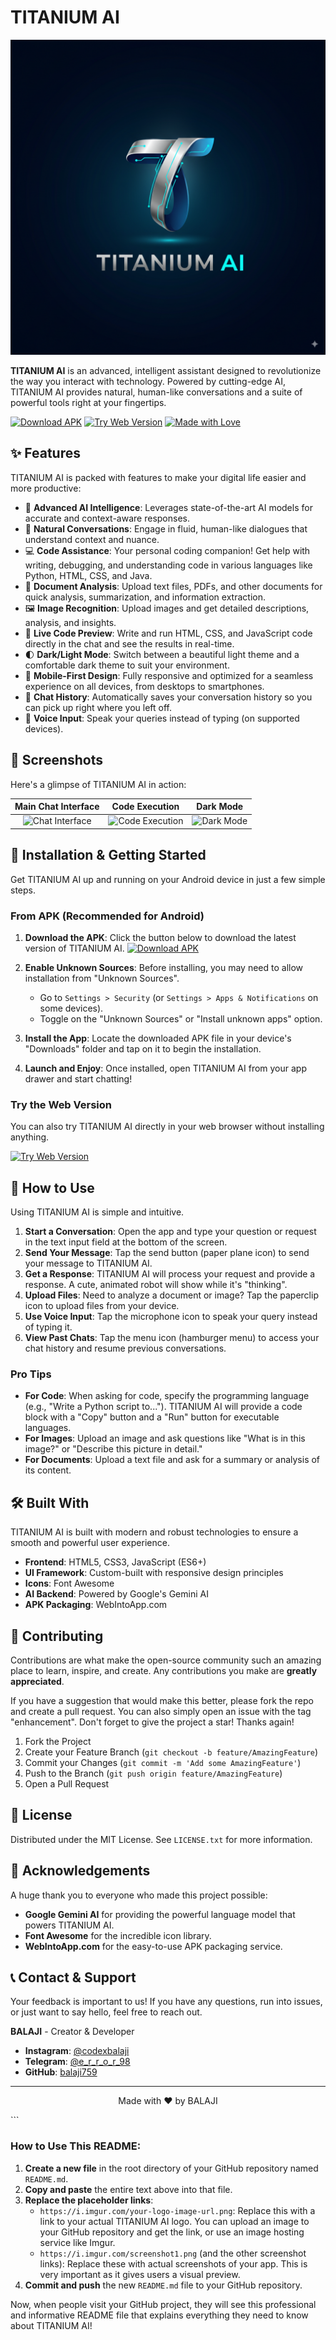 # TITANIUM AI

![TITANIUM AI Logo](https://github.com/balaji759/TitaniumAI/blob/main/Generated%20Image%20September%2013%2C%202025%20-%2012_12PM.png)

**TITANIUM AI** is an advanced, intelligent assistant designed to revolutionize the way you interact with technology. Powered by cutting-edge AI, TITANIUM AI provides natural, human-like conversations and a suite of powerful tools right at your fingertips.

[![Download APK](https://img.shields.io/badge/Download-APK-brightgreen?style=for-the-badge&logo=android)](https://github.com/balaji759/Balaji001/blob/main/Titanium%20AI_signed.apk)
[![Try Web Version](https://img.shields.io/badge/Try-Web_Version-blue?style=for-the-badge&logo=firefox)](https://clik.now/Titanium)
[![Made with Love](https://img.shields.io/badge/Made%20with-%E2%9D%A4-red?style=for-the-badge)](https://www.instagram.com/codexbalaji)

## ✨ Features

TITANIUM AI is packed with features to make your digital life easier and more productive:

*   🧠 **Advanced AI Intelligence**: Leverages state-of-the-art AI models for accurate and context-aware responses.
*   💬 **Natural Conversations**: Engage in fluid, human-like dialogues that understand context and nuance.
*   💻 **Code Assistance**: Your personal coding companion! Get help with writing, debugging, and understanding code in various languages like Python, HTML, CSS, and Java.
*   📄 **Document Analysis**: Upload text files, PDFs, and other documents for quick analysis, summarization, and information extraction.
*   🖼️ **Image Recognition**: Upload images and get detailed descriptions, analysis, and insights.
*   🎨 **Live Code Preview**: Write and run HTML, CSS, and JavaScript code directly in the chat and see the results in real-time.
*   🌓 **Dark/Light Mode**: Switch between a beautiful light theme and a comfortable dark theme to suit your environment.
*   📱 **Mobile-First Design**: Fully responsive and optimized for a seamless experience on all devices, from desktops to smartphones.
*   💾 **Chat History**: Automatically saves your conversation history so you can pick up right where you left off.
*   🎤 **Voice Input**: Speak your queries instead of typing (on supported devices).

## 📱 Screenshots

Here's a glimpse of TITANIUM AI in action:

| Main Chat Interface | Code Execution | Dark Mode |
| :---: | :---: | :---: |
| ![Chat Interface](https://i.imgur.com/screenshot1.png) | ![Code Execution](https://i.imgur.com/screenshot2.png) | ![Dark Mode](https://i.imgur.com/screenshot3.png) |

## 🚀 Installation & Getting Started

Get TITANIUM AI up and running on your Android device in just a few simple steps.

### From APK (Recommended for Android)

1.  **Download the APK**: Click the button below to download the latest version of TITANIUM AI.
    [![Download APK](https://img.shields.io/badge/Download_Titanium_AI_signed.apk-brightgreen?style=for-the-badge&logo=android)](https://github.com/balaji759/Balaji001/blob/main/Titanium%20AI_signed.apk)

2.  **Enable Unknown Sources**: Before installing, you may need to allow installation from "Unknown Sources".
    *   Go to `Settings > Security` (or `Settings > Apps & Notifications` on some devices).
    *   Toggle on the "Unknown Sources" or "Install unknown apps" option.

3.  **Install the App**: Locate the downloaded APK file in your device's "Downloads" folder and tap on it to begin the installation.

4.  **Launch and Enjoy**: Once installed, open TITANIUM AI from your app drawer and start chatting!

### Try the Web Version

You can also try TITANIUM AI directly in your web browser without installing anything.

[![Try Web Version](https://img.shields.io/badge/Open_in_Browser-blue?style=for-the-badge&logo=firefox)](https://clik.now/Titanium)

## 📖 How to Use

Using TITANIUM AI is simple and intuitive.

1.  **Start a Conversation**: Open the app and type your question or request in the text input field at the bottom of the screen.
2.  **Send Your Message**: Tap the send button (paper plane icon) to send your message to TITANIUM AI.
3.  **Get a Response**: TITANIUM AI will process your request and provide a response. A cute, animated robot will show while it's "thinking".
4.  **Upload Files**: Need to analyze a document or image? Tap the paperclip icon to upload files from your device.
5.  **Use Voice Input**: Tap the microphone icon to speak your query instead of typing it.
6.  **View Past Chats**: Tap the menu icon (hamburger menu) to access your chat history and resume previous conversations.

### Pro Tips

*   **For Code**: When asking for code, specify the programming language (e.g., "Write a Python script to..."). TITANIUM AI will provide a code block with a "Copy" button and a "Run" button for executable languages.
*   **For Images**: Upload an image and ask questions like "What is in this image?" or "Describe this picture in detail."
*   **For Documents**: Upload a text file and ask for a summary or analysis of its content.

## 🛠️ Built With

TITANIUM AI is built with modern and robust technologies to ensure a smooth and powerful user experience.

*   **Frontend**: HTML5, CSS3, JavaScript (ES6+)
*   **UI Framework**: Custom-built with responsive design principles
*   **Icons**: Font Awesome
*   **AI Backend**: Powered by Google's Gemini AI
*   **APK Packaging**: WebIntoApp.com

## 🤝 Contributing

Contributions are what make the open-source community such an amazing place to learn, inspire, and create. Any contributions you make are **greatly appreciated**.

If you have a suggestion that would make this better, please fork the repo and create a pull request. You can also simply open an issue with the tag "enhancement". Don't forget to give the project a star! Thanks again!

1.  Fork the Project
2.  Create your Feature Branch (`git checkout -b feature/AmazingFeature`)
3.  Commit your Changes (`git commit -m 'Add some AmazingFeature'`)
4.  Push to the Branch (`git push origin feature/AmazingFeature`)
5.  Open a Pull Request

## 📜 License

Distributed under the MIT License. See `LICENSE.txt` for more information.

## 🙏 Acknowledgements

A huge thank you to everyone who made this project possible:

*   **Google Gemini AI** for providing the powerful language model that powers TITANIUM AI.
*   **Font Awesome** for the incredible icon library.
*   **WebIntoApp.com** for the easy-to-use APK packaging service.

## 📞 Contact & Support

Your feedback is important to us! If you have any questions, run into issues, or just want to say hello, feel free to reach out.

**BALAJI** - Creator & Developer

*   **Instagram**: [@codexbalaji](https://www.instagram.com/codexbalaji)
*   **Telegram**: [@e_r_r_o_r_98](https://t.me/e_r_r_o_r_98)
*   **GitHub**: [balaji759](https://github.com/balaji759)

---

<p align="center">Made with ❤️ by BALAJI</p>
```

### How to Use This README:

1.  **Create a new file** in the root directory of your GitHub repository named `README.md`.
2.  **Copy and paste** the entire text above into that file.
3.  **Replace the placeholder links**:
    *   `https://i.imgur.com/your-logo-image-url.png`: Replace this with a link to your actual TITANIUM AI logo. You can upload an image to your GitHub repository and get the link, or use an image hosting service like Imgur.
    *   `https://i.imgur.com/screenshot1.png` (and the other screenshot links): Replace these with actual screenshots of your app. This is very important as it gives users a visual preview.
4.  **Commit and push** the new `README.md` file to your GitHub repository.

Now, when people visit your GitHub project, they will see this professional and informative README file that explains everything they need to know about TITANIUM AI!
